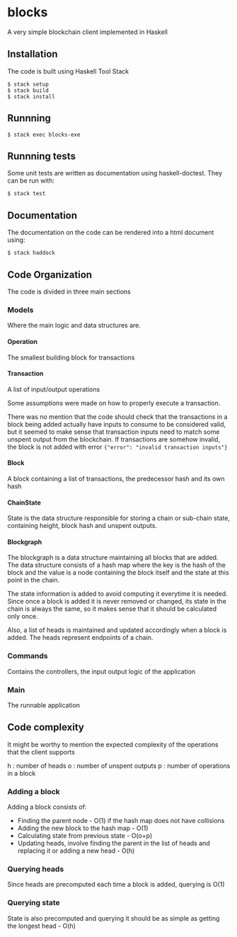 # blocks

A very simple blockchain client implemented in Haskell

## Installation

The code is built using Haskell Tool Stack

```
$ stack setup
$ stack build
$ stack install
```

## Runnning

```
$ stack exec blocks-exe
```

## Runnning tests

Some unit tests are written as documentation using haskell-doctest.
They can be run with:

```
$ stack test
```

## Documentation

The documentation on the code can be rendered into a html document using:

```
$ stack haddock
```

## Code Organization

The code is divided in three main sections

### Models

Where the main logic and data structures are.

#### Operation

The smallest building block for transactions

#### Transaction

A list of input/output operations

Some assumptions were made on how to properly execute a transaction.

There was no mention that the code should check that the transactions in a block being added actually have inputs to consume to be considered valid, but it seemed to make sense that transaction inputs need to match some unspent output from the blockchain. If transactions are somehow invalid, the block is not added with error `{"error": "invalid transaction inputs"}`

#### Block

A block containing a list of transactions, the predecessor hash and its own hash 

#### ChainState

State is the data structure responsible for storing a chain or sub-chain state, containing height, block hash and unspent outputs.

#### Blockgraph

The blockgraph is a data structure maintaining all blocks that are added.
The data structure consists of a hash map where the key is the hash of the block and the value is a node containing the block itself and the state at this point in the chain.

The state information is added to avoid computing it everytime it is needed.
Since once a block is added it is never removed or changed, its state in the chain is always the same, so it makes sense that it should be calculated only once.

Also, a list of heads is maintained and updated accordingly when a block is added.
The heads represent endpoints of a chain.

### Commands

Contains the controllers, the input output logic of the application

### Main

The runnable application 

## Code complexity

It might be worthy to mention the expected complexity of the operations that the client supports

h : number of heads
o : number of unspent outputs
p : number of operations in a block

### Adding a block

Adding a block consists of:
- Finding the parent node - O(1) if the hash map does not have collisions
- Adding the new block to the hash map - O(1)
- Calculating state from previous state - O(o+p)
- Updating heads, involve finding the parent in the list of heads and replacing it or adding a new head - O(h)

### Querying heads

Since heads are precomputed each time a block is added, querying is O(1)

### Querying state

State is also precomputed and querying it should be as simple as getting the longest head - O(h)
